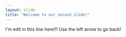 ```yaml
---
layout: slide
title: "Welcome to our second slide!"
---
```

I'm edit in this line here!!!
Use the left arrow to go back!
